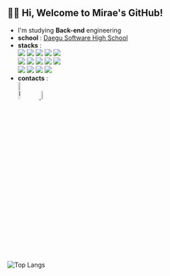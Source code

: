 ## 👋🏻 Hi, Welcome to Mirae's GitHub! 

- I'm studying **Back-end** engineering
- **school** : [Daegu Software High School](http://dgswhs.kr/)
- **stacks** :
    <div style="margin: ; text-align: left;" "text-align: left;"> 
        <img src="https://img.shields.io/badge/C-A8B9CC?style=flat-square&logo=C&logoColor=white">
        <img src="https://img.shields.io/badge/Docker-2496ED?style=flat-square&logo=Docker&logoColor=white">
        <img src="https://img.shields.io/badge/Express-000000?style=flat-square&logo=Express&logoColor=white">
        <img src="https://img.shields.io/badge/Git-F05032?style=flat-square&logo=Git&logoColor=white">
        <img src="https://img.shields.io/badge/HTML5-E34F26?style=flat-square&logo=HTML5&logoColor=white">
        <br/>
        <img src="https://img.shields.io/badge/Java-007396?style=flat-square&logo=Java&logoColor=white">
        <img src="https://img.shields.io/badge/Javascript-F7DF1E?style=flat-square&logo=Javascript&logoColor=white">
        <img src="https://img.shields.io/badge/Linux-FCC624?style=flat-square&logo=Linux&logoColor=white">
        <img src="https://img.shields.io/badge/MySQL-4479A1?style=flat-square&logo=MySQL&logoColor=white">
        <img src="https://img.shields.io/badge/Node.js-339933?style=flat-square&logo=Node.js&logoColor=white">
        <br/>
        <img src="https://img.shields.io/badge/Python-3776AB?style=flat-square&logo=Python&logoColor=white">
        <img src="https://img.shields.io/badge/React-61DAFB?style=flat-square&logo=React&logoColor=white">
        <img src="https://img.shields.io/badge/Spring-6DB33F?style=flat-square&logo=Spring&logoColor=white">
        <img src="https://img.shields.io/badge/Spring Boot-6DB33F?style=flat-square&logo=Spring Boot&logoColor=white">
    </div>
- **contacts** :
  <div style="margin: ; text-align: left;" "text-align: left;"> 
        <a href="https://www.instagram.com/miraexhoi">
          <img alt="Instagram" src ="https://img.shields.io/badge/Instagram-E4405F.svg?&style=for-the-badge&logo=Instagram&logoColor=white" width=10%>
        </a>
        <a href="mailto:miraexhoi@gmail.com">
            <img src="https://img.shields.io/badge/Gmail-d14836?style=flat-square&logo=Gmail&logoColor=white&link=miraexhoi@gmail.com" width=7%>
        </a>
    </div>

![Top Langs](https://github-readme-stats.vercel.app/api/top-langs/?username=miraexhoi&layout=compact&theme=tokyonight)
